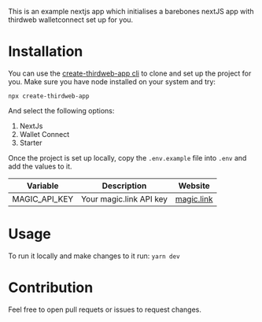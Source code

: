 This is an example nextjs app which initialises a barebones nextJS app with thirdweb walletconnect set up for you.

# Installation
You can use the [create-thirdweb-app cli](https://www.npmjs.com/package/create-thirdweb-app) to clone and set up the project for you. Make sure you have node installed on your system and try:

```npx create-thirdweb-app```

And select the following options:
1. NextJs
2. Wallet Connect
3. Starter


Once the project is set up locally, copy the `.env.example` file into `.env` and add the values to it.


| Variable | Description | Website |
|---|---|---|
| MAGIC_API_KEY | Your magic.link API key | [magic.link](https://magic.link/) |

# Usage
To run it locally and make changes to it run:
```yarn dev```


# Contribution
Feel free to open pull requets or issues to request changes.
